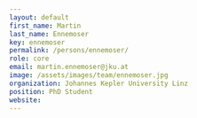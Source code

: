 ```yaml
---
layout: default
first_name: Martin
last_name: Ennemoser
key: ennemoser
permalink: /persons/ennemoser/
role: core
email: martin.ennemoser@jku.at
image: /assets/images/team/ennemoser.jpg
organization: Johannes Kepler University Linz
position: PhD Student
website:
---
```

